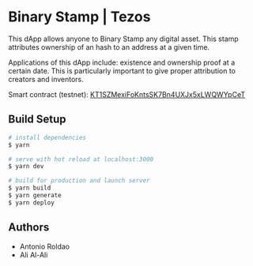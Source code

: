# Binary Stamp | Tezos

This dApp allows anyone to Binary Stamp any digital asset. This stamp attributes ownership of an hash to an address at a given time.

Applications of this dApp include: existence and ownership proof at a certain date.
This is particularly important to give proper attribution to creators and inventors.

Smart contract (testnet): [KT1SZMexiFoKntsSK7Bn4UXJx5xLWQWYpCeT](https://ghostnet.tzkt.io/KT1SZMexiFoKntsSK7Bn4UXJx5xLWQWYpCeT/storage/)

## Build Setup

```bash
# install dependencies
$ yarn

# serve with hot reload at localhost:3000
$ yarn dev

# build for production and launch server
$ yarn build
$ yarn generate
$ yarn deploy
```

## Authors
- Antonio Roldao
- Ali Al-Ali
